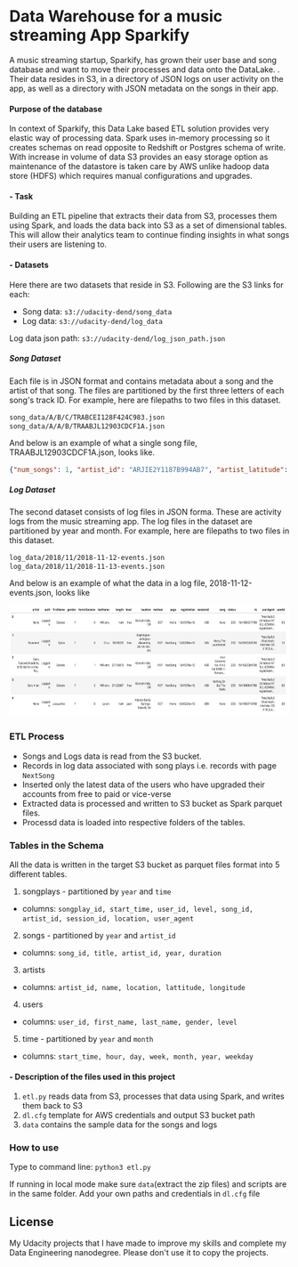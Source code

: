 # Data Warehouse for a music streaming App Sparkify

A music streaming startup, Sparkify, has grown their user base and song database and want to move their processes and data onto the DataLake. . Their data resides in S3, in a directory of JSON logs on user activity on the app, as well as a directory with JSON metadata on the songs in their app.

#### Purpose of the database
In context of Sparkify, this Data Lake based ETL solution provides very elastic way of processing data. Spark uses in-memory processing so it creates schemas on read opposite to Redshift or Postgres schema of write. With increase in volume of data S3 provides an easy storage option as maintenance of the datastore is taken care by AWS unlike hadoop data store (HDFS) which requires manual configurations and upgrades.

#### - Task
Building an ETL pipeline that extracts their data from S3, processes them using Spark, and loads the data back into S3 as a set of dimensional tables. This will allow their analytics team to continue finding insights in what songs their users are listening to.

#### - Datasets

Here there are two datasets that reside in S3. Following are the S3 links for each:

 * Song data: `s3://udacity-dend/song_data`
 * Log data: `s3://udacity-dend/log_data`

Log data json path: `s3://udacity-dend/log_json_path.json`

##### Song Dataset
Each file is in JSON format and contains metadata about a song and the artist of that song. The files are partitioned by the first three letters of each song's track ID. For example, here are filepaths to two files in this dataset.

```rust,ignore
song_data/A/B/C/TRABCEI128F424C983.json
song_data/A/A/B/TRAABJL12903CDCF1A.json
```

And below is an example of what a single song file, TRAABJL12903CDCF1A.json, looks like.

```json
{"num_songs": 1, "artist_id": "ARJIE2Y1187B994AB7", "artist_latitude": null, "artist_longitude": null, "artist_location": "", "artist_name": "Line Renaud", "song_id": "SOUPIRU12A6D4FA1E1", "title": "Der Kleine Dompfaff", "duration": 152.92036, "year": 0}
```


##### Log Dataset
The second dataset consists of log files in JSON forma. These are activity logs from the music streaming app.
The log files in the dataset are partitioned by year and month. For example, here are filepaths to two files in this dataset.

```rust,ignore
log_data/2018/11/2018-11-12-events.json
log_data/2018/11/2018-11-13-events.json
```
And below is an example of what the data in a log file, 2018-11-12-events.json, looks like

<img src="Images/log-data.png" width="700" height="200">


### ETL Process
* Songs and Logs data is read from the S3 bucket.
* Records in log data associated with song plays i.e. records with page `NextSong`
* Inserted only the latest data of the users who have upgraded their accounts from free to paid or vice-verse
* Extracted data is processed and written to S3 bucket as Spark parquet files.
* Processd data is loaded into respective folders of the tables.


### Tables in the Schema
All the data is written in the target  S3 bucket as parquet files format into 5 different tables.

1. songplays - partitioned by `year` and `time`
  - columns: `songplay_id, start_time, user_id, level, song_id, artist_id, session_id, location, user_agent`

2. songs - partitioned by `year` and `artist_id`
  - columns: `song_id, title, artist_id, year, duration`

3. artists
  - columns: `artist_id, name, location, lattitude, longitude`

4. users
  - columns: `user_id, first_name, last_name, gender, level`

5. time - partitioned by `year` and `month`
  - columns: `start_time, hour, day, week, month, year, weekday`


#### - Description of the files used in this project
1. `etl.py` reads data from S3, processes that data using Spark, and writes them back to S3
2. `dl.cfg` template for AWS credentials and output S3 bucket path
3. `data` contains the sample data for the songs and logs


### How to use
Type to command line:
`python3 etl.py`

If running in local mode make sure `data`(extract the zip files) and scripts are in the same folder.
Add your own paths and credentials in `dl.cfg` file


## License
My Udacity projects that I have made to improve my skills and complete my Data Engineering nanodegree. Please don't use it to copy the projects.
